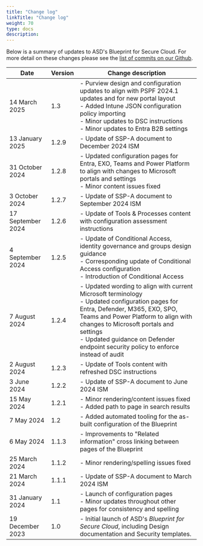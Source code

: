 ```yaml
---
title: "Change log"
linkTitle: "Change log"
weight: 70
type: docs
description:
---
```


Below is a summary of updates to ASD's Blueprint for Secure Cloud. For more detail on these changes please see the [⁠list of commits on our Github](https://github.com/ASD-Blueprint/ASD-Blueprint-for-Secure-Cloud/commits/main/).

| Date              | Version | Change description                                                                                                                                                                                                                                                                                          |
| ----------------- | ------- | ----------------------------------------------------------------------------------------------------------------------------------------------------------------------------------------------------------------------------------------------------------------------------------------------------------- |
| 14 March 2025     | 1.3     | - Purview design and configuration updates to align with PSPF 2024.1 updates and for new portal layout<br>- Added Intune JSON configuration policy importing<br>- Minor updates to DSC instructions<br>- Minor updates to Entra B2B settings                                                                |
| 13 January 2025   | 1.2.9   | - Update of SSP-A document to December 2024 ISM                                                                                                                                                                                                                                                             |
| 31 October 2024   | 1.2.8   | - Updated configuration pages for Entra, EXO, Teams and Power Platform to align with changes to Microsoft portals and settings<br>- Minor content issues fixed                                                                                                                                              |
| 3 October 2024    | 1.2.7   | - Update of SSP-A document to September 2024 ISM                                                                                                                                                                                                                                                            |
| 17 September 2024 | 1.2.6   | - Update of Tools & Processes content with configuration assessment instructions                                                                                                                                                                                                                            |
| 4 September 2024  | 1.2.5   | - Update of Conditional Access, identity governance and groups design guidance<br>- Corresponding update of Conditional Access configuration<br>- Introduction of Conditional Access                                                                                                                        |
| 7 August 2024     | 1.2.4   | - Updated wording to align with current Microsoft terminology<br>- Updated configuration pages for Entra, Defender, M365, EXO, SPO, Teams and Power Platform to align with changes to Microsoft portals and settings<br>- Updated guidance on Defender endpoint security policy to enforce instead of audit |
| 2 August 2024     | 1.2.3   | - Update of Tools content with refreshed DSC instructions                                                                                                                                                                                                                                                   |
| 3 June 2024       | 1.2.2   | - Update of SSP-A document to June 2024 ISM                                                                                                                                                                                                                                                                 |
| 15 May 2024       | 1.2.1   | - Minor rendering/content issues fixed<br>- Added path to page in search results                                                                                                                                                                                                                            |
| 7 May 2024        | 1.2     | - Added automated tooling for the as-built configuration of the Blueprint                                                                                                                                                                                                                                   |
| 6 May 2024        | 1.1.3   | - Improvements to "Related information" cross linking between pages of the Blueprint                                                                                                                                                                                                                        |
| 25 March 2024     | 1.1.2   | - Minor rendering/spelling issues fixed                                                                                                                                                                                                                                                                     |
| 21 March 2024     | 1.1.1   | - Update of SSP-A document to March 2024 ISM                                                                                                                                                                                                                                                                |
| 31 January 2024   | 1.1     | - Launch of configuration pages<br>- Minor updates throughout other pages for consistency and spelling                                                                                                                                                                                                      |
| 19 December 2023  | 1.0     | - Initial launch of ASD's *Blueprint for Secure Cloud*, including Design documentation and Security templates.                                                                                                                                                                                              |
